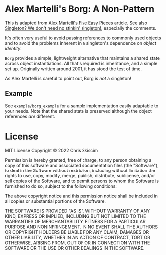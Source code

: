 # Alex Martelli's Borg: A Non-Pattern

This is adapted from [Alex Martelli's Five Easy Pieces](http://www.aleax.it/5ep.html) 
article. See also [Singleton? We don't need no stinkin' singleton!](https://code.activestate.com/recipes/66531/),
especially the comments.  

It's often very useful to avoid passing references to commonly used objects and
to avoid the problems inherent in a singleton's dependence on *object identity*.

`Borg` provides a simple, lightweight
alternative that maintains a shared state across object instantiations. All that's
required is inheritance, and a simple set up. Originally written around 2001, it
has stood the test of time.

As Alex Martelli is careful to point out, Borg is *not* a singleton!

## Example
See `example/borg_example` for a sample implementation easily adaptable to your needs. 
Note that the shared state is preserved although the object references *are* different.

# License
MIT License Copyright &copy; 2022 Chris Skiscim

Permission is hereby granted, free of charge, to any person obtaining
a copy of this software and associated documentation files (the
"Software"), to deal in the Software without restriction, including
without limitation the rights to use, copy, modify, merge, publish,
distribute, sublicense, and/or sell copies of the Software, and to
permit persons to whom the Software is furnished to do so, subject to
the following conditions:

The above copyright notice and this permission notice shall be
included in all copies or substantial portions of the Software.

THE SOFTWARE IS PROVIDED "AS IS", WITHOUT WARRANTY OF ANY KIND,
EXPRESS OR IMPLIED, INCLUDING BUT NOT LIMITED TO THE WARRANTIES OF
MERCHANTABILITY, FITNESS FOR A PARTICULAR PURPOSE AND
NONINFRINGEMENT. IN NO EVENT SHALL THE AUTHORS OR COPYRIGHT HOLDERS BE
LIABLE FOR ANY CLAIM, DAMAGES OR OTHER LIABILITY, WHETHER IN AN ACTION
OF CONTRACT, TORT OR OTHERWISE, ARISING FROM, OUT OF OR IN CONNECTION
WITH THE SOFTWARE OR THE USE OR OTHER DEALINGS IN THE SOFTWARE.